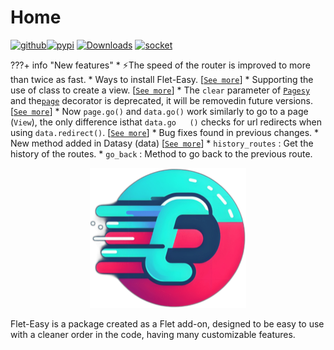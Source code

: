 # Home
[![github](https://img.shields.io/badge/my_profile-000?style=for-the-badge&logo=github&logoColor=white)](https://github.com/Daxexs)[![pypi](https://img.shields.io/badge/Pypi-0A66C2?style=for-the-badge&logo=pypi&logoColor=white)](https://pypi.org/project/flet-easy) [![Downloads](https://static.pepy.tech/badge/flet-easy)](https://pepy.tech/project/flet-easy) [![socket](https://socket.dev/api/badge/pypi/package/flet-easy/0.2.2#1725204521828)](https://socket.dev/pypi/package/flet-easy)

???+ info "New features"
    * ⚡The speed of the router is improved to more than twice as fast.
    * Ways to install Flet-Easy. [[`See more`](/flet-easy/0.2.4/installation/)]
    * Supporting the use of class to create a view. [[`See more`](/flet-easy/0.2.4/add-pages/through-classes)]
    * The `clear` parameter of [`Pagesy`](/flet-easy/0.2.4/add-pages/by-means-of-functions/#pagesy) and the[`page`](/flet-easy/0.2.4/how-to-use/#how-to-create-a-new-page) decorator is deprecated, it will be removedin future versions. [[`See more`](/flet-easy/0.2.4/add-pages/by-means-of-functions/#pagesy)]
    * Now `page.go()` and `data.go()` work similarly to go to a page (`View`), the only difference isthat `data.go   ()` checks for url redirects when using `data.redirect()`. [[`See more`](/flet-easy/0.2.4/how-to-use/#datasy-data)]
    * Bug fixes found in previous changes.
    * New method added in Datasy (data) [[`See more`](/flet-easy/0.2.4/how-to-use/#datasy-data)]
        * `history_routes` : Get the history of the routes.
        * `go_back` : Method to go back to the previous route.

<div align="center">
    <img src="assets/images/logo.png" alt="logo" width="250">
</div>

Flet-Easy is a package created as a Flet add-on, designed to be easy to use with a cleaner order in the code, having many customizable features. 



